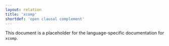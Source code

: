 ```yaml
---
layout: relation
title: 'xcomp'
shortdef: 'open clausal complement'
---
```


This document is a placeholder for the language-specific documentation
for `xcomp`.
